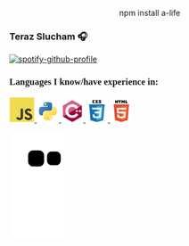 <p align="center">npm install a-life</p>


<p align="center"<img src="https://discordapp.com/api/guilds/806486485422964758/widget.png?style=banner2" alt="Discord Banner 2"/></p>

### Teraz Slucham 🎧

[![spotify-github-profile](https://spotify-github-profile.vercel.app/api/view?uid=669ttbk20x1svae1gwuhl1ojm&cover_image=true&theme=default)](https://spotify-github-profile.vercel.app/api/view?uid=669ttbk20x1svae1gwuhl1ojm&redirect=true)

<h3 style="font-family:verdana" align="left">Languages I know/have experience in:</h3>
<p align="left"> <a href="https://developer.mozilla.org/en-US/docs/Web/JavaScript" target="_blank"> <img src="https://raw.githubusercontent.com/devicons/devicon/master/icons/javascript/javascript-original.svg" alt="javascript" width="45" height="45"/> </a> <a href="https://www.python.org" target="_blank"> <img src="https://raw.githubusercontent.com/devicons/devicon/master/icons/python/python-original.svg" alt="python" width="40" height="40"/> </a> <a href="https://www.w3schools.com/cs/" target="_blank"> <img src="https://raw.githubusercontent.com/devicons/devicon/master/icons/cplusplus/cplusplus-original.svg" alt="csharp" width="40" height="40"/> </a> <a href="https://www.w3schools.com/css/" target="_blank"> <img src="https://raw.githubusercontent.com/devicons/devicon/master/icons/css3/css3-original-wordmark.svg" alt="css3" width="40" height="40"/> </a> <a href="https://www.w3schools.com/html/" target="_blank"> <img src="https://raw.githubusercontent.com/devicons/devicon/master/icons/html5/html5-original-wordmark.svg" alt="html5" width="40" height="40"/></a>
  
<a href="https://github.com/kacperekdev" target="_blank"><img src="https://github.com/rafaballerini/rafaballerini/blob/output/github-contribution-grid-snake.svg" alt="sneke"></a>


